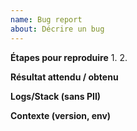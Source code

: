 ```yaml
---
name: Bug report
about: Décrire un bug
---
```

**Étapes pour reproduire**
1.
2.

**Résultat attendu / obtenu**

**Logs/Stack (sans PII)**

**Contexte (version, env)**
